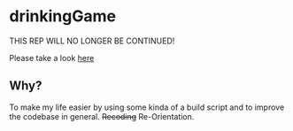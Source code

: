 # drinkingGame

THIS REP WILL NO LONGER BE CONTINUED!

Please take a look [here]()

## Why?
To make my life easier by using some kinda of a build script and to improve the codebase in general. ~~Recoding~~ Re-Orientation.
